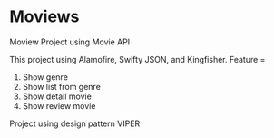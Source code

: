 # Moviews
Moview Project using Movie API

This project using Alamofire, Swifty JSON, and Kingfisher.
Feature = 
1. Show genre
2. Show list from genre
3. Show detail movie
4. Show review movie

Project using design pattern VIPER
